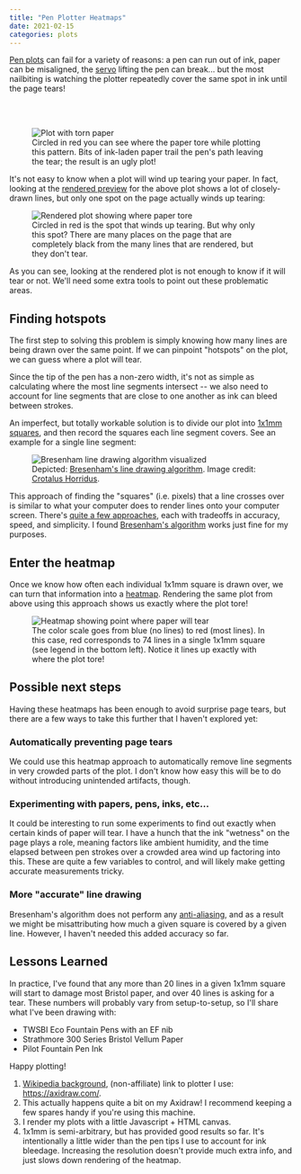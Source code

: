 ```yaml
---
title: "Pen Plotter Heatmaps"
date: 2021-02-15
categories: plots
---
```


<a aria-describedby="footnote-label" href="#plotter">Pen plots</a> can fail
for a variety of reasons: a pen can run out of ink, paper can be misaligned,
the <a aria-describedby="footnote-label" href="#pen-lift-servo">servo</a>
lifting the pen can break... but the most nailbiting is watching the plotter
repeatedly cover the same spot in ink until the page tears!

<br>
<br>

<figure class="art">
  <img src="/img/posts/plotter-heatmaps/failed-plot.webp" alt="Plot with torn paper">
  <figcaption>Circled in red you can see where the paper tore while plotting
  this pattern. Bits of ink-laden paper trail the pen's path leaving the tear;
  the result is an ugly plot!</figcaption>
</figure>

It's not easy to know when a plot will wind up tearing your paper. In fact,
looking at the <a aria-describedby="footnote-label"
href="#rendered-preview">rendered preview</a> for the above plot shows a lot of
closely-drawn lines, but only one spot on the page actually winds up tearing:

<figure>
  <img src="/img/posts/plotter-heatmaps/source-plot.webp" alt="Rendered plot showing where paper tore">
  <figcaption>Circled in red is the spot that winds up tearing. But why only
  this spot? There are many places on the page that are completely
  black from the many lines that are rendered, but they don't tear.</figcaption>
</figure>

As you can see, looking at the rendered plot is not enough to know
if it will tear or not. We'll need some extra tools to point out these
problematic areas.

## Finding hotspots

The first step to solving this problem is simply knowing how many lines are
being drawn over the same point. If we can pinpoint "hotspots" on the plot, we
can guess where a plot will tear.

Since the tip of the pen has a non-zero width, it's not as simple as
calculating where the most line segments intersect -- we also need to account
for line segments that are close to one another as ink can bleed between
strokes.

An imperfect, but totally workable solution is to divide our plot into <a
aria-describedby="footnote-label" href="#square-size">1x1mm squares</a>, and
then record the squares each line segment covers.
See an example for a single line segment:

<figure>
  <img src="/img/posts/plotter-heatmaps/bresenham.svg" alt="Bresenham line drawing algorithm visualized">
  <figcaption>Depicted: <a
    href="https://en.wikipedia.org/wiki/Bresenham%27s_line_algorithm">Bresenham's
    line drawing algorithm</a>. Image credit:
    <a href="https://commons.wikimedia.org/wiki/User:Crotalus_horridus">Crotalus
    Horridus</a>.
  </figcaption>
</figure>

This approach of finding the "squares" (i.e. pixels) that a line crosses
over is similar to what your computer does to render lines onto your computer 
screen.  There's [quite a few
approaches](https://en.wikipedia.org/wiki/Line_drawing_algorithm), each
with tradeoffs in accuracy, speed, and simplicity. I found [Bresenham's
algorithm](https://en.wikipedia.org/wiki/Bresenham%27s_line_algorithm) works
just fine for my purposes.

## Enter the heatmap

Once we know how often each individual 1x1mm square is drawn over, we can turn
that information into a [heatmap](https://en.wikipedia.org/wiki/Heat_map).
Rendering the same plot from above using this approach shows us exactly where
the plot tore!

<figure>
  <img src="/img/posts/plotter-heatmaps/source-heatmap.webp" alt="Heatmap showing point where paper will tear">
  <figcaption>The color scale goes from blue (no lines) to red (most lines).
  In this case, red corresponds to 74 lines in a single 1x1mm square (see legend
  in the bottom left). Notice it lines up exactly with where the plot tore!
  </figcaption>
</figure>

## Possible next steps

Having these heatmaps has been enough to avoid surprise page tears, but there
are a few ways to take this further that I haven't explored yet:

### Automatically preventing page tears 

We could use this heatmap approach to automatically remove line
segments in very crowded parts of the plot. I don't know how easy this will be
to do without introducing unintended artifacts, though.

### Experimenting with papers, pens, inks, etc...

It could be interesting to run some experiments to find out exactly when certain
kinds of paper will tear. I have a hunch that the ink "wetness" on the page
plays a role, meaning factors like ambient humidity, and the time elapsed
between pen strokes over a crowded area wind up factoring into this. These are
quite a few variables to control, and will likely make getting accurate
measurements tricky.

### More "accurate" line drawing

Bresenham's algorithm does not perform any
[anti-aliasing](https://en.wikipedia.org/wiki/Spatial_anti-aliasing), and as a
result we might be misattributing how much a given square is covered by a given
line. However, I haven't needed this added accuracy so far.

## Lessons Learned

In practice, I've found that any more than 20 lines in a given 1x1mm square
will start to damage most Bristol paper, and over 40 lines is asking for a tear.
These numbers will probably vary from setup-to-setup, so I'll share what I've
been drawing with:

* TWSBI Eco Fountain Pens with an EF nib
* Strathmore 300 Series Bristol Vellum Paper
* Pilot Fountain Pen Ink

Happy plotting!

<footer>
  <ol>
	<li id="plotter">
	  <a href="https://en.wikipedia.org/wiki/Plotter">Wikipedia background</a>,
      (non-affiliate) link to plotter I use: <a
      href="https://axidraw.com/">https://axidraw.com/</a>.
	</li>
	<li id="pen-lift-servo">
      This actually happens quite a bit on my Axidraw! I recommend keeping a few
      spares handy if you're using this machine.
	</li>
	<li id="rendered-preview">
      I render my plots with a little Javascript + HTML canvas.
    </li>
	<li id="square-size">
      1x1mm is semi-arbitrary, but has provided good results so far. It's
      intentionally a little wider than the pen tips I use to account for ink
      bleedage. Increasing the
      resolution doesn't provide much extra info, and just slows down rendering
      of the heatmap.
    </li>
  </ol>
</footer>
